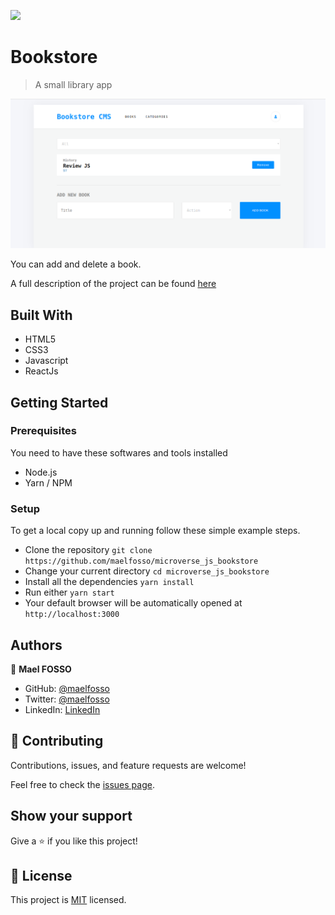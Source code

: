 ![](https://img.shields.io/badge/Microverse-blueviolet)

# Bookstore

> A small library app

![screenshot](./app_screenshot.png)

You can add and delete a book.

A full description of the project can be found [here](https://www.theodinproject.com/courses/javascript/lessons/weather-app)

## Built With

- HTML5
- CSS3
- Javascript
- ReactJs

## Getting Started

### Prerequisites

You need to have these softwares and tools installed

- Node.js
- Yarn / NPM

### Setup

To get a local copy up and running follow these simple example steps.

- Clone the repository `git clone https://github.com/maelfosso/microverse_js_bookstore`
- Change your current directory `cd microverse_js_bookstore`
- Install all the dependencies `yarn install`
- Run either `yarn start`
- Your default browser will be automatically opened at `http://localhost:3000`


## Authors

👤 **Mael FOSSO**

- GitHub: [@maelfosso](https://github.com/maelfosso)
- Twitter: [@maelfosso](https://twitter.com/maelfosso)
- LinkedIn: [LinkedIn](https://www.linkedin.com/in/mael-fosso-650b6346/)

## 🤝 Contributing

Contributions, issues, and feature requests are welcome!

Feel free to check the [issues page](issues/).

## Show your support

Give a ⭐️ if you like this project!

## 📝 License

This project is [MIT](lic.url) licensed.
